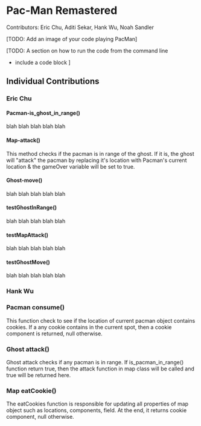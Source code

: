 # Pac-Man Remastered
Contributors: Eric Chu, Aditi Sekar, Hank Wu, Noah Sandler


[TODO: Add an image of your code playing PacMan]


[TODO: A section on how to run the code from the command line
  - include a code block
]



## Individual Contributions

### Eric Chu 

#### Pacman-is_ghost_in_range()
blah blah blah blah blah 

#### Map-attack()
This method checks if the pacman is in range of the ghost. If it is, the ghost will "attack" the pacman by replacing it's location with Pacman's current location
& the gameOver variable will be set to true. 

#### Ghost-move()
blah blah blah blah blah 

#### testGhostInRange()
blah blah blah blah blah 

#### testMapAttack()
blah blah blah blah blah 

#### testGhostMove()
blah blah blah blah blah 




### Hank Wu

### Pacman consume()
This function check to see if the location of current pacman object contains cookies. If a any cookie contains in the current spot, then a cookie component is returned, null otherwise.

### Ghost attack()
Ghost attack checks if any pacman is in range. If is_pacman_in_range() function return true, then the attack function in map class will be called and true will be returned here.

### Map eatCookie()
The eatCookies function is responsible for updating all properties of map object such as locations, components, field. At the end, it returns cookie component, null otherwise.
